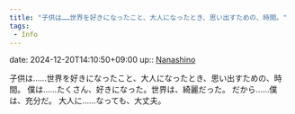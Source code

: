 ```yaml
---
title: "子供は……世界を好きになったこと、大人になったとき、思い出すための、時間。"
tags:
 - Info
---
```


date: 2024-12-20T14:10:50+09:00
up:: [Nanashino](../Bar/Novel/Nacaria/Nanashino.md)

子供は……世界を好きになったこと、大人になったとき、思い出すための、時間。
僕は……たくさん、好きになった。世界は、綺麗だった。
だから……僕は、充分だ。
大人に……なっても、大丈夫。

